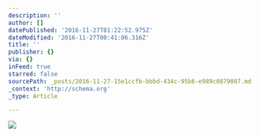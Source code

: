 ```yaml
---
description: ''
author: []
datePublished: '2016-11-27T01:22:52.975Z'
dateModified: '2016-11-27T00:41:06.316Z'
title: ''
publisher: {}
via: {}
inFeed: true
starred: false
sourcePath: _posts/2016-11-27-15e1ccfb-bbbd-434c-95b6-e989c0879087.md
_context: 'http://schema.org'
_type: Article

---
```

![](https://the-grid-user-content.s3-us-west-2.amazonaws.com/119db23c-1115-4726-bf8a-d13abd1caa5d.jpg)